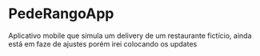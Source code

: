 # PedeRangoApp
Aplicativo mobile que simula um delivery de um restaurante fictício,
ainda está em faze de ajustes porém irei colocando os updates
